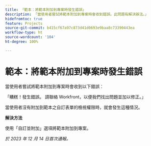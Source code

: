 ```yaml
---
title: 「範本：將範本附加到專案時發生錯誤」
description: 「當使用者嘗試將範本附加到專案時會收到錯誤。此問題有解決辦法。」
hidefromtoc: true
feature: Projects
source-git-commit: b415cf67a97c873d41d0693e9baa8c73390443ea
workflow-type: ht
source-wordcount: '104'
ht-degree: 100%

---
```



# 範本：將範本附加到專案時發生錯誤

當使用者嘗試將範本附加到專案時會收到以下錯誤：

「糟糕！發生錯誤。 請聯絡 Workfront，以便我們找出問題並加以修正。」

當使用者沒有附加到範本之自訂表單的檢視權限時，就會發生這種情況。

**解決方法**

使用「自訂並附加」選項將範本附加到專案。

_於 2023 年 12 月 14 日首次通報。_
